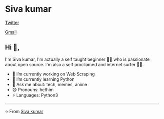 # Siva kumar  
[Twitter](https://twitter.com/)


[Gmail](mailto:tvsivakumar001@gmail.com)

## Hi 👋, 
I'm Siva kumar, I'm actually a self taught beginner 👨‍💻 who is passionate about open source. I'm also a self procliamed and internet surfer 
🏄‍♂️. 

- 🔭 I’m currently working on Web Scraping
- 🌱 I’m currently learning Python
- 💬 Ask me about: tech, memes, anime
- 😄 Pronouns: he/him
-  ⚡ Languages: Python3


---
⭐️ From [Siva kumar](https://github.com/Sivakumar001)